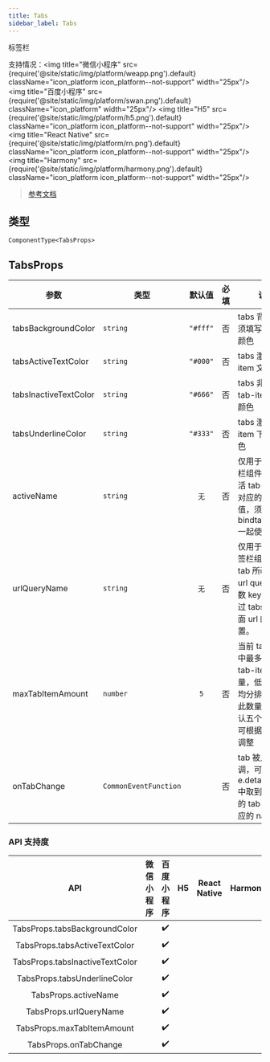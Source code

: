 ```yaml
---
title: Tabs
sidebar_label: Tabs
---
```


标签栏

支持情况：<img title="微信小程序" src={require('@site/static/img/platform/weapp.png').default} className="icon_platform icon_platform--not-support" width="25px"/> <img title="百度小程序" src={require('@site/static/img/platform/swan.png').default} className="icon_platform" width="25px"/> <img title="H5" src={require('@site/static/img/platform/h5.png').default} className="icon_platform icon_platform--not-support" width="25px"/> <img title="React Native" src={require('@site/static/img/platform/rn.png').default} className="icon_platform icon_platform--not-support" width="25px"/> <img title="Harmony" src={require('@site/static/img/platform/harmony.png').default} className="icon_platform icon_platform--not-support" width="25px"/>

> [参考文档](https://smartprogram.baidu.com/docs/develop/component/tabs/)

## 类型

```tsx
ComponentType<TabsProps>
```

## TabsProps

| 参数 | 类型 | 默认值 | 必填 | 说明 |
| --- | --- | :---: | :---: | --- |
| tabsBackgroundColor | `string` | `"#fff"` | 否 | tabs 背景色,必须填写十六进制颜色 |
| tabsActiveTextColor | `string` | `"#000"` | 否 | tabs 激活 tab-item 文字颜色 |
| tabsInactiveTextColor | `string` | `"#666"` | 否 | tabs 非激活 tab-item 文字颜色 |
| tabsUnderlineColor | `string` | `"#333"` | 否 | tabs 激活 tab-item 下划线颜色 |
| activeName | `string` | `无` | 否 | 仅用于普通标签栏组件，当前激活 tab-item 的对应的 name 值，须搭配 bindtabchange 一起使用。 |
| urlQueryName | `string` | `无` | 否 | 仅用于可寻址标签栏组件，当前 tab 所改变的 url query 中参数 key，需要通过 tabs 修改页面 url 的时候设置。 |
| maxTabItemAmount | `number` | `5` | 否 | 当前 tabs 视图中最多容纳的 tab-item 数量，低于此数量均分排列，超出此数量划屏。默认五个，开发者可根据业务需求调整 |
| onTabChange | `CommonEventFunction` |  | 否 | tab 被点击的回调，可以在 e.detail.name 中取到当前点击的 tab-item 对应的 name 值 |

### API 支持度

| API | 微信小程序 | 百度小程序 | H5 | React Native | Harmony |
| :---: | :---: | :---: | :---: | :---: | :---: |
| TabsProps.tabsBackgroundColor |  | ✔️ |  |  |  |
| TabsProps.tabsActiveTextColor |  | ✔️ |  |  |  |
| TabsProps.tabsInactiveTextColor |  | ✔️ |  |  |  |
| TabsProps.tabsUnderlineColor |  | ✔️ |  |  |  |
| TabsProps.activeName |  | ✔️ |  |  |  |
| TabsProps.urlQueryName |  | ✔️ |  |  |  |
| TabsProps.maxTabItemAmount |  | ✔️ |  |  |  |
| TabsProps.onTabChange |  | ✔️ |  |  |  |
